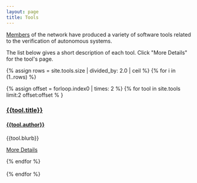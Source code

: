 ```yaml
---
layout: page
title: Tools
---
```


[Members](/members) of the network have produced a variety of software tools related to the verification of autonomous systems.

The list below gives a short description of each tool. Click "More Details" for the tool's page.


{% assign rows = site.tools.size | divided_by: 2.0 | ceil %}
{% for i in (1..rows) %}
<article class="row">
 {% assign offset = forloop.index0 | times: 2 %}
   {% for tool in site.tools limit:2 offset:offset % }
      <section class="columns large-6">
          <a href="{{ site.url }}{{ tool.url }}">
          <h3> {{tool.title}}</h3>
          <h4> {{tool.author}} </h4>
          </a>
        <p>{{tool.blurb}}</p>
        <p><a href="{{ site.url }}{{ tool.url }}">More Details</a></p>
      </section>       
   {% endfor %}      
</article>
<br>
{% endfor %}
